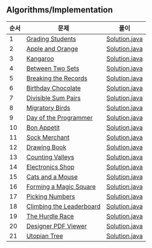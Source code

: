 ## Algorithms/Implementation
|순서|문제|풀이|
|---|---|---|
|1|[Grading Students](https://www.hackerrank.com/challenges/grading/problem)|[Solution.java](https://github.com/kim-junghun/HackerRank-solutions/blob/master/Practice/Algorithms/Implementation/Grading%20Students/Solution.java)|
|2|[Apple and Orange](https://www.hackerrank.com/challenges/apple-and-orange/problem)|[Solution.java](https://github.com/kim-junghun/HackerRank-solutions/blob/master/Practice/Algorithms/Implementation/Apple%20and%20Orange/Solution.java)|
|3|[Kangaroo](https://www.hackerrank.com/challenges/kangaroo/problem)|[Solution.java](https://github.com/kim-junghun/HackerRank-solutions/blob/master/Practice/Algorithms/Implementation/Kangaroo/Solution.java)|
|4|[Between Two Sets](https://www.hackerrank.com/challenges/between-two-sets/problem)|[Solution.java](https://github.com/kim-junghun/HackerRank-solutions/blob/master/Practice/Algorithms/Implementation/Between%20Two%20Sets/Solution.java)|
|5|[Breaking the Records](https://www.hackerrank.com/challenges/breaking-best-and-worst-records/problem)|[Solution.java](https://github.com/kim-junghun/HackerRank-solutions/blob/master/Practice/Algorithms/Implementation/Breaking%20the%20Records/Solution.java)|
|6|[Birthday Chocolate](https://www.hackerrank.com/challenges/the-birthday-bar/problem)|[Solution.java](https://github.com/kim-junghun/HackerRank-solutions/blob/master/Practice/Algorithms/Implementation/Birthday%20Chocolate/Solution.java)|
|7|[Divisible Sum Pairs](https://www.hackerrank.com/challenges/divisible-sum-pairs/problem)|[Solution.java](https://github.com/kim-junghun/HackerRank-solutions/blob/master/Practice/Algorithms/Implementation/Divisible%20Sum%20Pairs/Solution.java)|
|8|[Migratory Birds](https://www.hackerrank.com/challenges/migratory-birds/problem)|[Solution.java](https://github.com/kim-junghun/HackerRank-solutions/blob/master/Practice/Algorithms/Implementation/Migratory%20Birds/Solution.java)|
|9|[Day of the Programmer](https://www.hackerrank.com/challenges/day-of-the-programmer/problem)|[Solution.java](https://github.com/kim-junghun/HackerRank-solutions/blob/master/Practice/Algorithms/Implementation/Day%20of%20the%20Programmer/Solution.java)|
|10|[Bon Appetit](https://www.hackerrank.com/challenges/bon-appetit/problem)|[Solution.java](https://github.com/kim-junghun/HackerRank-solutions/blob/master/Practice/Algorithms/Implementation/Bon%20Appetit/Solution.java)|
|11|[Sock Merchant](https://www.hackerrank.com/challenges/sock-merchant/problem)|[Solution.java](https://github.com/kim-junghun/HackerRank-solutions/blob/master/Practice/Algorithms/Implementation/Sock%20Merchant/Solution.java)|
|12|[Drawing Book](https://www.hackerrank.com/challenges/drawing-book/problem)|[Solution.java](https://github.com/kim-junghun/HackerRank-solutions/blob/master/Practice/Algorithms/Implementation/Drawing%20Book/Solution.java)|
|13|[Counting Valleys](https://www.hackerrank.com/challenges/counting-valleys/problem)|[Solution.java](https://github.com/kim-junghun/HackerRank-solutions/blob/master/Practice/Algorithms/Implementation/Counting%20Valleys/Solution.java)|
|14|[Electronics Shop](https://www.hackerrank.com/challenges/electronics-shop/problem)|[Solution.java](https://github.com/kim-junghun/HackerRank-solutions/blob/master/Practice/Algorithms/Implementation/Electronics%20Shop/Solution.java)|
|15|[Cats and a Mouse](https://www.hackerrank.com/challenges/cats-and-a-mouse/problem)|[Solution.java](https://github.com/kim-junghun/HackerRank-solutions/blob/master/Practice/Algorithms/Implementation/Cats%20and%20a%20Mouse/Solution.java)|
|16|[Forming a Magic Square](https://www.hackerrank.com/challenges/magic-square-forming/problem)|[Solution.java](https://github.com/kim-junghun/HackerRank-solutions/blob/master/Practice/Algorithms/Implementation/Forming%20a%20Magic%20Square/Solution.java)|
|17|[Picking Numbers](https://www.hackerrank.com/challenges/picking-numbers/problem)|[Solution.java](https://github.com/kim-junghun/HackerRank-solutions/blob/master/Practice/Algorithms/Implementation/Picking%20Numbers/Solution.java)|
|18|[Climbing the Leaderboard](https://www.hackerrank.com/challenges/climbing-the-leaderboard/problem)|[Solution.java](https://github.com/kim-junghun/HackerRank-solutions/blob/master/Practice/Algorithms/Implementation/Climbing%20the%20Leaderboard/Solution.java)|
|19|[The Hurdle Race](https://www.hackerrank.com/challenges/the-hurdle-race/problem)|[Solution.java](https://github.com/kim-junghun/HackerRank-solutions/blob/master/Practice/Algorithms/Implementation/The%20Hurdle%20Race/Solution.java)|
|20|[Designer PDF Viewer](https://www.hackerrank.com/challenges/designer-pdf-viewer/problem)|[Solution.java](https://github.com/kim-junghun/HackerRank-solutions/blob/master/Practice/Algorithms/Implementation/Designer%20PDF%20Viewer/Solution.java)|
|21|[Utopian Tree](https://www.hackerrank.com/challenges/utopian-tree/problem)|[Solution.java](https://github.com/kim-junghun/HackerRank-solutions/blob/master/Practice/Algorithms/Implementation/Utopian%20Tree/Solution.java)|